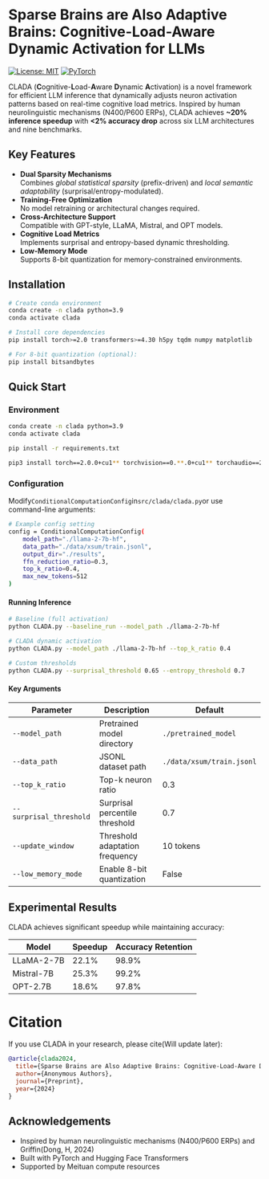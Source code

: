 # Sparse Brains are Also Adaptive Brains: Cognitive-Load-Aware Dynamic Activation for LLMs

[![License: MIT](https://img.shields.io/badge/License-MIT-yellow.svg)](LICENSE)
[![PyTorch](https://img.shields.io/badge/PyTorch-2.0+-red.svg)](https://pytorch.org/)

CLADA (**C**ognitive-**L**oad-**A**ware **D**ynamic **A**ctivation) is a novel framework for efficient LLM inference that dynamically adjusts neuron activation patterns based on real-time cognitive load metrics. Inspired by human neurolinguistic mechanisms (N400/P600 ERPs), CLADA achieves **~20% inference speedup** with **<2% accuracy drop** across six LLM architectures and nine benchmarks.

## Key Features
- **Dual Sparsity Mechanisms**  
  Combines _global statistical sparsity_ (prefix-driven) and _local semantic adaptability_ (surprisal/entropy-modulated).
- **Training-Free Optimization**  
  No model retraining or architectural changes required.
- **Cross-Architecture Support**  
  Compatible with GPT-style, LLaMA, Mistral, and OPT models.
- **Cognitive Load Metrics**  
  Implements surprisal and entropy-based dynamic thresholding.
- **Low-Memory Mode**  
  Supports 8-bit quantization for memory-constrained environments.

## Installation
```bash
# Create conda environment
conda create -n clada python=3.9
conda activate clada

# Install core dependencies
pip install torch>=2.0 transformers>=4.30 h5py tqdm numpy matplotlib

# For 8-bit quantization (optional):
pip install bitsandbytes
```

## Quick Start

### Environment

```bash
conda create -n clada python=3.9
conda activate clada

pip install -r requirements.txt

pip3 install torch==2.0.0+cu1** torchvision==0.**.0+cu1** torchaudio==2.0.1+cu1** --extra-index-url https://download.pytorch.org/whl/cu1**
```

### Configuration

Modify`ConditionalComputationConfig`in`src/clada/clada.py`or use command-line arguments:
```bash
# Example config setting
config = ConditionalComputationConfig(
    model_path="./llama-2-7b-hf",
    data_path="./data/xsum/train.jsonl",
    output_dir="./results",
    ffn_reduction_ratio=0.3,
    top_k_ratio=0.4,
    max_new_tokens=512
)
```

#### Running Inference

```bash
# Baseline (full activation)
python CLADA.py --baseline_run --model_path ./llama-2-7b-hf

# CLADA dynamic activation
python CLADA.py --model_path ./llama-2-7b-hf --top_k_ratio 0.4

# Custom thresholds
python CLADA.py --surprisal_threshold 0.65 --entropy_threshold 0.7

```

#### Key Arguments

|Parameter|Description|Default|
|---|---|---|
|`--model_path`|Pretrained model directory|`./pretrained_model`|
|`--data_path`|JSONL dataset path|`./data/xsum/train.jsonl`|
|`--top_k_ratio`|Top-k neuron ratio|0.3|
|`--surprisal_threshold`|Surprisal percentile threshold|0.7|
|`--update_window`|Threshold adaptation frequency|10 tokens|
|`--low_memory_mode`|Enable 8-bit quantization|False|

## Experimental Results

CLADA achieves significant speedup while maintaining accuracy:

|Model|Speedup|Accuracy Retention|
|---|---|---|
|LLaMA-2-7B|22.1%|98.9%|
|Mistral-7B|25.3%|99.2%|
|OPT-2.7B|18.6%|97.8%|

# Citation

If you use CLADA in your research, please cite(Will update later):
```bibtex
@article{clada2024,
  title={Sparse Brains are Also Adaptive Brains: Cognitive-Load-Aware Dynamic Activation for LLMs},
  author={Anonymous Authors},
  journal={Preprint},
  year={2024}
}
```

## Acknowledgements
- Inspired by human neurolinguistic mechanisms (N400/P600 ERPs) and Griffin(Dong, H, 2024)
- Built with PyTorch and Hugging Face Transformers
- Supported by Meituan compute resources


